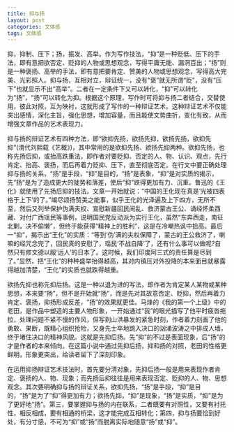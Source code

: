 ```yaml
---
title: 抑与扬
layout: post
categories: 文体感
tags: 文体感
---
```


抑，抑制、压下；扬，振发、高举。作为写作技法，“抑”是一种贬低、压下的手法，即有意把欲否定、贬抑的人物或思想观念，写得平庸无能、漏洞百出；“扬”则是一种褒扬、高举的手法，即有意把要肯定、赞美的人物或思想观念，写得高大完美、光彩照人。抑与扬，互相对立，辩证统一，没有“褒”就无所谓“贬”，没有“压下”也就显示不出“高举”。二者在一定条件下又可以转化，“抑”可以转化为“扬”，“扬”可以转化为抑。根据这个原理，写作时可将抑与扬二者结合，交替使用，彼此对照，互为映衬，这就形成了写作的一种辩证艺术。这种辩证艺术不仅能突出感情，深化主旨，强化思想，增加容量，而且能使文势曲折，变化有致，从而增强文章作品的艺术表现力。

抑与扬的辩证艺术有四种方法，即“欲抑先扬，欲扬先抑，欲扬先扬，欲抑先抑”(清代刘熙载《艺概》)，其中常用的是欲抑先扬、欲扬先抑两种。欲抑先扬，也称先扬后抑，或抬高跌重法，即作者对要贬抑、否定的人、物、认识、观点，先行肯定、抬高、褒扬，而后再着力贬抑、压下，直至彻底否定。在行文中要正确处理抑与扬的关系，“扬”是手段，“抑”是目的，“扬”是表象，“抑”是对实质的揭示，先“扬”是为了造成更大的陡势和落差，使后“抑”跌得更加有力、沉重。鲁迅的《王化》就使用了先扬后抑的技法。文章一开始就说：“中国的王化现在真是‘光被四表格于上下’的了。”竭尽颂扬赞美之能事，似乎王化的光泽遍及上下四方，无所不至，然后又列举保护伪满夫权、宣慰新疆回民闹乱、救济蒙古王公、诵经怀柔西藏、对付广西瑶民等事例，说明国民党反动派为实行王化，虽然“东奔西走，南征北剿，决不偷懒”，但终于能获得“精神上的胜利”，这是在冷嘲热讽中拾高。最后一“抑”，揭示出“王化”的实质：“等到‘伪’满的夫权保障了，蒙古的王公救济了，喇嘛的经咒念完了，回民真的安慰了，瑶民‘不战自降’了，还有什么事可以做呢?自然只有修文德以服‘远人’的日本了。这时候，我们印度阿三式的责任算是尽到了。”显然，把“王化”的种种盛举抬得越高，其对内镇压对外投降的本来面目就暴露得越加清楚，“王化”的实质也就跌得越重。

欲扬先抑也称先抑后扬。这是一种以退为进的写法，即作者为肯定某人某物或某种思想，本来要“扬”，但不是开始就“扬”，而是先对其故意否定、贬抑，然后再着力肯定、褒扬，抑扬形成反差，“扬”的效果就更佳。马烽的《我的第一个上级》中的老田，是作品中塑造的主要人物形象，一开始通过“我”的眼光描写了他平时疲沓拖拉，处理问题不紧不慢的作风，但写到山洪暴发的紧急时刻，作者着力刻画了他的勇敢、果断，既精心组织抢险，又身先士卒地跳入决口的汹涌波涛之中排成人墙，终于堵住决口的精神风貌。这就是先抑后扬。先“抑”的不过是表面现象，后“扬”的才是作者的本来倾向。在这篇小说中通过先抑后扬，抑和扬的对照，老田的性格更鲜明，形象更突出，给读者留下了深刻印象。

在运用抑扬辩证艺术技法时，首先要分清对象，先抑后扬一般是用来表现作者肯定、褒扬的人、物、现象；而先扬后抑往往是用来表现否定、贬抑的人、物、思想观念。其次要明确抑与扬的辩证关系，欲抑先扬，“扬”是手段，“抑”是目的，“扬”是为了“抑”得更加有力；欲扬先抑，“抑”是现象，“扬”是实质，“抑”是为了更好地“扬”。第三，要掌握抑与扬的内在联系，二者既要有对照性，又要有衬托性，相反相成，要有相通的桥梁，这才能完成互相转化；第四，抑与扬要恰到好处，有分寸感，不可为“抑”或“扬”而脱离实际地随意“扬”或“抑”。 